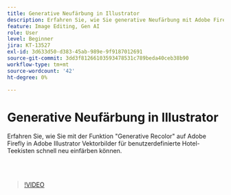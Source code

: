 ```yaml
---
title: Generative Neufärbung in Illustrator
description: Erfahren Sie, wie Sie generative Neufärbung mit Adobe Firefly verwenden.
feature: Image Editing, Gen AI
role: User
level: Beginner
jira: KT-13527
exl-id: 3d633d50-d383-45ab-989e-9f9187012691
source-git-commit: 3dd3f81266103593478531c789beda40ceb38b90
workflow-type: tm+mt
source-wordcount: '42'
ht-degree: 0%

---
```


# Generative Neufärbung in Illustrator

Erfahren Sie, wie Sie mit der Funktion &quot;Generative Recolor&quot; auf Adobe Firefly in Adobe Illustrator Vektorbilder für benutzerdefinierte Hotel-Teekisten schnell neu einfärben können.

<br> 

>[!VIDEO](https://video.tv.adobe.com/v/3442076?quality=12&learn=on&hidetitle=true&captions=ger)
